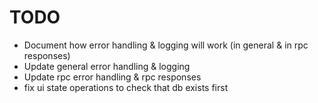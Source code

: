 # TODO

* Document how error handling & logging will work (in general & in rpc responses)
* Update general error handling & logging
* Update rpc error handling & rpc responses
* fix ui state operations to check that db exists first